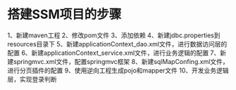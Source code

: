 # 搭建SSM项目的步骤
1、新建maven工程
2、修改pom文件
3、添加依赖
4、新建jdbc.properties到resources目录下
5、新建applicationContext_dao.xml文件，进行数据访问层的配置
6、新建applicationContext_service.xml文件，进行业务逻辑的配置
7、新建springmvc.xml文件，配置springmvc框架
8、新建sqlMapConfing.xml文件，进行分页插件的配置
9、使用逆向工程生成pojo和mapper文件
10、开发业务逻辑层，实现登录判断